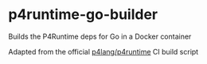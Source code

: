 # p4runtime-go-builder
Builds the P4Runtime deps for Go in a Docker container

Adapted from the official [p4lang/p4runtime](https://github.com/p4lang/p4runtime) CI build script 
